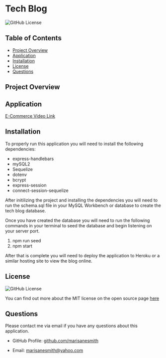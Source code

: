 # Tech Blog 

![GitHub License](https://img.shields.io/badge/license-MIT-green.svg)<br>

## Table of Contents
* [Project Overview](#Project-Overview)
* [Application](#Application)
* [Installation](#Installation)
* [License](#License)
* [Questions](#Questions)

## Project Overview

## Application
[E-Commerce Video Link](https://drive.google.com/file/d/1-imu-rP9sOSufuA75wNergu142ZKp1Nn/view)

## Installation

To properly run this application you will need to install the following dependencies: 

* express-handlebars
* mySQL2
* Sequelize
* dotenv
* bcrypt
* express-session
* connect-session-sequelize

After initilizing the project and installing the dependencies you will need to run the schema.sql file in your MySQL Workbench or database to create the tech blog database. 

Once you have created the database you will need to run the following commands in your terminal to seed the database and begin listening on your server port.

1. npm run seed
2. npm start

After that is complete you will need to deploy the application to Heroku or a similar hosting site to view the blog online. 

## License
![GitHub License](https://img.shields.io/badge/license-MIT-green.svg)


You can find out more about the MIT license on the open source page [here](https://www.opensource.org/licenses/MIT)

## Questions

Please contact me via email if you have any questions about this application.

* GitHub Profile: [github.com/marisanesmith](github.com/marisanesmith)

* Email: [marisanesmith@yahoo.com](marisanesmith@yahoo.com)